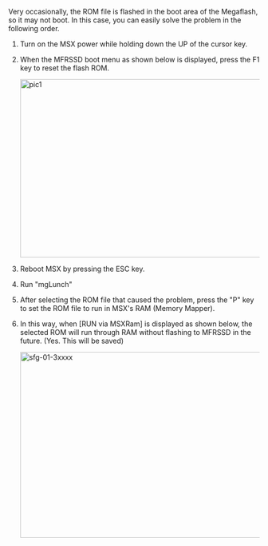 Very occasionally, the ROM file is flashed in the boot area of ​​the Megaflash, so it may not boot.
In this case, you can easily solve the problem in the following order.

1. Turn on the MSX power while holding down the UP of the cursor key. 
2. When the MFRSSD boot menu as shown below is displayed, press the F1 key to reset the flash ROM.

   <a data-flickr-embed="true" href="https://www.flickr.com/gp/toughkidcst/Rh4S42P8h8" title="pic1"><img src="https://live.staticflickr.com/65535/52360279652_a2a712c1c9.jpg" width="500" height="357" alt="pic1"></a>
3. Reboot MSX by pressing the ESC key.
4. Run "mgLunch" 
5. After selecting the ROM file that caused the problem, press the "P" key to set the ROM file to run in MSX's RAM (Memory Mapper).
6. In this way, when [RUN via MSXRam] is displayed as shown below, 
                    the selected ROM will run through RAM without flashing to MFRSSD in the future. (Yes. This will be saved)
                        
   <a data-flickr-embed="true" href="https://www.flickr.com/gp/toughkidcst/08WwA6UC79" title="sfg-01-3xxxx"><img src="https://live.staticflickr.com/65535/52361660480_d1e68c884b.jpg" width="500" height="372" alt="sfg-01-3xxxx"></a>

